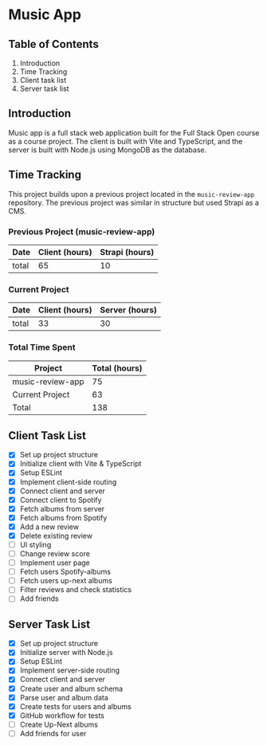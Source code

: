 # Music App

## Table of Contents
1. Introduction
2. Time Tracking
3. Client task list
4. Server task list

## Introduction
Music app is a full stack web application built for the Full Stack Open course as a course project. The client is built with Vite and TypeScript, and the server is built with Node.js using MongoDB as the database.

## Time Tracking
This project builds upon a previous project located in the `music-review-app` repository. The previous project was similar in structure but used Strapi as a CMS. 

### Previous Project (music-review-app)
| Date       | Client (hours) | Strapi (hours) |
|------------|----------------|----------------|
| total      | 65             | 10              |

### Current Project
| Date       | Client (hours) | Server (hours) |
|------------|----------------|----------------|
| total      | 33             | 30              |

### Total Time Spent
| Project    | Total (hours) |
|------------|----------------|
| music-review-app | 75             |
| Current Project  | 63              |
| Total           | 138             |

## Client Task List
- [x] Set up project structure
- [x] Initialize client with Vite & TypeScript
- [x] Setup ESLint 
- [x] Implement client-side routing
- [x] Connect client and server
- [x] Connect client to Spotify
- [x] Fetch albums from server
- [x] Fetch albums from Spotify
- [x] Add a new review
- [x] Delete existing review
- [ ] UI styling
- [ ] Change review score
- [ ] Implement user page
- [ ] Fetch users Spotify-albums
- [ ] Fetch users up-next albums
- [ ] Filter reviews and check statistics
- [ ] Add friends

## Server Task List
- [x] Set up project structure
- [x] Initialize server with Node.js
- [x] Setup ESLint
- [x] Implement server-side routing
- [x] Connect client and server
- [x] Create user and album schema
- [x] Parse user and album data
- [x] Create tests for users and albums
- [x] GitHub workflow for tests
- [ ] Create Up-Next albums
- [ ] Add friends for user

